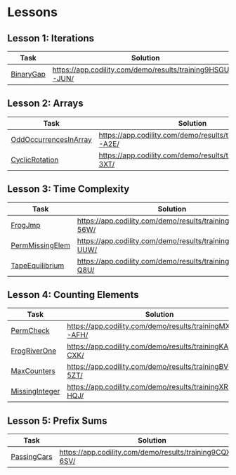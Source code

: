 
# Lessons

## Lesson 1: Iterations

Task | Solution
-----| --------
[BinaryGap](https://app.codility.com/programmers/lessons/1-iterations/binary_gap/) | https://app.codility.com/demo/results/training9HSGUQ-JUN/

## Lesson 2: Arrays

Task | Solution
-----| --------
[OddOccurrencesInArray](https://app.codility.com/programmers/lessons/2-arrays/odd_occurrences_in_array/) | https://app.codility.com/demo/results/trainingG2A7HW-A2E/
[CyclicRotation](https://app.codility.com/programmers/lessons/2-arrays/cyclic_rotation/) | https://app.codility.com/demo/results/trainingBBVUMX-3XT/

## Lesson 3: Time Complexity

Task | Solution
-----| --------
[FrogJmp](https://app.codility.com/programmers/lessons/3-time_complexity/frog_jmp/) | https://app.codility.com/demo/results/trainingXBXD7V-56W/
[PermMissingElem](https://app.codility.com/programmers/lessons/3-time_complexity/perm_missing_elem/) | https://app.codility.com/demo/results/trainingVDNRXN-UUW/
[TapeEquilibrium](https://app.codility.com/programmers/lessons/3-time_complexity/tape_equilibrium/) | https://app.codility.com/demo/results/trainingWWC55D-Q8U/

## Lesson 4: Counting Elements

Task | Solution
-----| --------
[PermCheck](https://app.codility.com/programmers/lessons/4-counting_elements/perm_check/) | https://app.codility.com/demo/results/trainingMXFCJ8-AFH/
[FrogRiverOne](https://app.codility.com/programmers/lessons/4-counting_elements/frog_river_one/) | https://app.codility.com/demo/results/trainingKA546Q-CXK/
[MaxCounters](https://app.codility.com/programmers/lessons/4-counting_elements/max_counters/) | https://app.codility.com/demo/results/trainingBV8Y5Z-5ZT/
[MissingInteger](https://app.codility.com/programmers/lessons/4-counting_elements/missing_integer/) | https://app.codility.com/demo/results/trainingXR4YSY-HQJ/

## Lesson 5: Prefix Sums

Task | Solution
-----| --------
[PassingCars](https://app.codility.com/programmers/lessons/5-prefix_sums/passing_cars/) | https://app.codility.com/demo/results/training9CQXVB-6SV/
